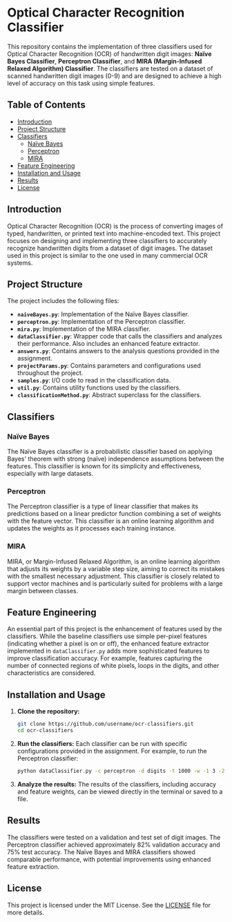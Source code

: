 # Optical Character Recognition Classifier

This repository contains the implementation of three classifiers used for Optical Character Recognition (OCR) of handwritten digit images: **Naïve Bayes Classifier**, **Perceptron Classifier**, and **MIRA (Margin-Infused Relaxed Algorithm) Classifier**. The classifiers are tested on a dataset of scanned handwritten digit images (0-9) and are designed to achieve a high level of accuracy on this task using simple features.

## Table of Contents
- [Introduction](#introduction)
- [Project Structure](#project-structure)
- [Classifiers](#classifiers)
  - [Naïve Bayes](#naïve-bayes)
  - [Perceptron](#perceptron)
  - [MIRA](#mira)
- [Feature Engineering](#feature-engineering)
- [Installation and Usage](#installation-and-usage)
- [Results](#results)
- [License](#license)

## Introduction

Optical Character Recognition (OCR) is the process of converting images of typed, handwritten, or printed text into machine-encoded text. This project focuses on designing and implementing three classifiers to accurately recognize handwritten digits from a dataset of digit images. The dataset used in this project is similar to the one used in many commercial OCR systems.

## Project Structure

The project includes the following files:

- **`naiveBayes.py`**: Implementation of the Naïve Bayes classifier.
- **`perceptron.py`**: Implementation of the Perceptron classifier.
- **`mira.py`**: Implementation of the MIRA classifier.
- **`dataClassifier.py`**: Wrapper code that calls the classifiers and analyzes their performance. Also includes an enhanced feature extractor.
- **`answers.py`**: Contains answers to the analysis questions provided in the assignment.
- **`projectParams.py`**: Contains parameters and configurations used throughout the project.
- **`samples.py`**: I/O code to read in the classification data.
- **`util.py`**: Contains utility functions used by the classifiers.
- **`classificationMethod.py`**: Abstract superclass for the classifiers.
  
## Classifiers

### Naïve Bayes

The Naïve Bayes classifier is a probabilistic classifier based on applying Bayes' theorem with strong (naïve) independence assumptions between the features. This classifier is known for its simplicity and effectiveness, especially with large datasets.

### Perceptron

The Perceptron classifier is a type of linear classifier that makes its predictions based on a linear predictor function combining a set of weights with the feature vector. This classifier is an online learning algorithm and updates the weights as it processes each training instance.

### MIRA

MIRA, or Margin-Infused Relaxed Algorithm, is an online learning algorithm that adjusts its weights by a variable step size, aiming to correct its mistakes with the smallest necessary adjustment. This classifier is closely related to support vector machines and is particularly suited for problems with a large margin between classes.

## Feature Engineering

An essential part of this project is the enhancement of features used by the classifiers. While the baseline classifiers use simple per-pixel features (indicating whether a pixel is on or off), the enhanced feature extractor implemented in `dataClassifier.py` adds more sophisticated features to improve classification accuracy. For example, features capturing the number of connected regions of white pixels, loops in the digits, and other characteristics are considered.

## Installation and Usage

1. **Clone the repository:**
   ```bash
   git clone https://github.com/username/ocr-classifiers.git
   cd ocr-classifiers
   ```

2. **Run the classifiers:**
   Each classifier can be run with specific configurations provided in the assignment. For example, to run the Perceptron classifier:
   ```bash
   python dataClassifier.py -c perceptron -d digits -t 1000 -w -1 3 -2 6
   ```

3. **Analyze the results:**
   The results of the classifiers, including accuracy and feature weights, can be viewed directly in the terminal or saved to a file.

## Results

The classifiers were tested on a validation and test set of digit images. The Perceptron classifier achieved approximately 82% validation accuracy and 75% test accuracy. The Naïve Bayes and MIRA classifiers showed comparable performance, with potential improvements using enhanced feature extraction.

## License

This project is licensed under the MIT License. See the [LICENSE](LICENSE) file for more details.

